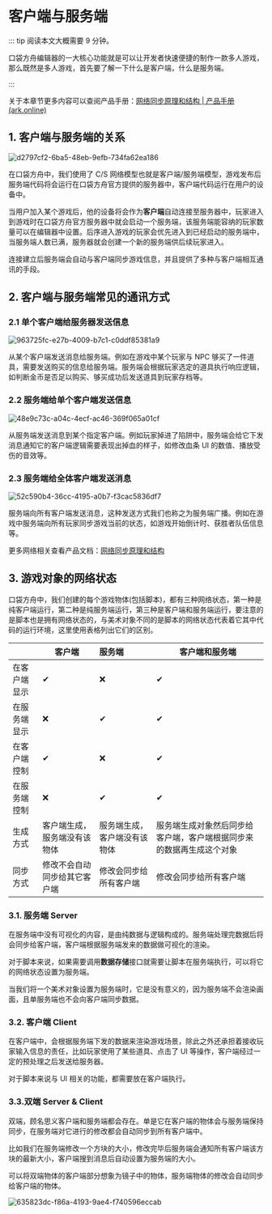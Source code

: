 # 客户端与服务端

::: tip 阅读本文大概需要 9 分钟。

口袋方舟编辑器的一大核心功能就是可以让开发者快速便捷的制作一款多人游戏，那么既然是多人游戏，首先要了解一下什么是客户端，什么是服务端。

:::

关于本章节更多内容可以查阅产品手册：[网络同步原理和结构 | 产品手册 (ark.online)](https://docs.ark.online/Scripting/NetworkSynchronizationStructureandMechanics.html)

## 1. 客户端与服务端的关系

![d2797cf2-6ba5-48eb-9efb-734fa62ea186](https://arkimg.ark.online/d2797cf2-6ba5-48eb-9efb-734fa62ea186.webp)

在口袋方舟中，我们使用了 C/S 网络模型也就是客户端/服务端模型，游戏发布后服务端代码将会运行在口袋方舟官方提供的服务器中，客户端代码运行在用户的设备中。

当用户加入某个游戏后，他的设备将会作为**客户端**自动连接至服务器中，玩家进入到游戏时在口袋方舟官方服务器中就会启动一个服务端，该服务端能容纳的玩家数量可以在编辑器中设置。后序进入游戏的玩家会优先进入到已经启动的服务端中，当服务端人数已满，服务器就会创建一个新的服务端供后续玩家进入。

连接建立后服务端会自动与客户端同步游戏信息，并且提供了多种与客户端相互通讯的手段。

## 2. 客户端与服务端常见的通讯方式

### 2.1 单个客户端给服务器发送信息

![963725fc-e27b-4009-b7c1-c0ddf85381a9](https://arkimg.ark.online/963725fc-e27b-4009-b7c1-c0ddf85381a9.webp)

从某个客户端发送消息给服务端。例如在游戏中某个玩家与 NPC 够买了一件道具，需要发送购买的信息给服务端。服务端会根据玩家选定的道具执行响应逻辑，如判断金币是否足以购买、够买成功后发送道具到玩家存档等。 

### 2.2 服务端给单个客户端发送信息

![48e9c73c-a04c-4ecf-ac46-369f065a01cf](https://arkimg.ark.online/48e9c73c-a04c-4ecf-ac46-369f065a01cf.webp)

从服务端发送消息到某个指定客户端。例如玩家掉进了陷阱中，服务端会给它下发消息通知它的客户端逻辑需要表现出掉血的样子，如修改血条 UI 的数值、播放受伤的音效等。

### 2.3 服务端给全体客户端发送消息

![52c590b4-36cc-4195-a0b7-f3cac5836df7](https://arkimg.ark.online/52c590b4-36cc-4195-a0b7-f3cac5836df7.webp)

服务端向所有客户端发送消息，这种发送方式我们也称之为服务端广播。例如在游戏中服务端向所有玩家同步游戏当前的状态，如游戏开始倒计时、获胜者队伍信息等。

更多网络相关查看产品文档：[网络同步原理和结构](https://docs.ark.online/Scripting/NetworkSynchronizationStructureandMechanics.html)

## 3. 游戏对象的网络状态

口袋方舟中，我们创建的每个游戏物体(包括脚本)，都有三种网络状态，第一种是纯客户端运行，第二种是纯服务端运行，第三种是客户端和服务端运行，要注意的是脚本也是拥有网络状态的，与美术对象不同的是脚本的网络状态代表着它其中代码的运行环境，这里使用表格列出它们的区别。

|              | 客户端 <Badge type="tip" text="Client" /> | 服务端 <Badge type="warning" text="Server" /> | 客户端和服务端 <Badge type="danger" text="Client&Server" />  |
| ------------ | ----------------------------------------- | :-------------------------------------------- | ------------------------------------------------------------ |
| 在客户端显示 | ✔                                         | ❌                                             | ✔                                                            |
| 在服务端显示 | ❌                                         | ✔                                             | ✔                                                            |
| 在客户端控制 | ✔                                         | ❌                                             | ✔                                                            |
| 在服务端控制 | ❌                                         | ✔                                             | ✔                                                            |
| 生成方式     | 客户端生成，服务端没有该物体              | 服务端生成，客户端没有该物体                  | 服务端生成对象然后同步给客户端，客户端根据同步来的数据再生成这个对象 |
| 同步方式     | 修改不会自动同步给其它客户端              | 修改会同步给所有客户端                        | 修改会同步给所有客户端                                       |

### 3.1. 服务端 Server

在服务端中没有可视化的内容，是由纯数据与逻辑构成的。服务端处理完数据后将会同步给客户端，客户端根据服务端发来的数据做可视化的渲染。

对于脚本来说，如果需要调用**数据存储**接口就需要让脚本在服务端执行，可以将它的网络状态设置为服务端。

当我们将一个美术对象设置为服务端时，它是没有意义的，因为服务端不会渲染画面，且单服务端也不会向客户端同步数据。

### 3.2. 客户端 Client

在客户端中，会根据服务端下发的数据来渲染游戏场景，除此之外还承担着接收玩家输入信息的责任，比如玩家使用了某些道具、点击了 UI 等操作，客户端经过一定的预处理之后发送给服务器。

对于脚本来说与 UI 相关的功能，都需要放在客户端执行。

### 3.3.双端 Server & Client

双端，顾名思义客户端和服务端都会存在。单是它在客户端的物体会与服务端保持同步，在服务端对它进行的修改都会自动同步到所有客户端中。

比如我们在服务端修改一个方块的大小，修改完毕后服务端会通知所有客户端该方块的最新大小，客户端搜到消息后自动设置为服务端的大小。

可以将双端物体的客户端部分想象为镜子中的物体，服务端物体的修改会自动同步给客户端的物体。

![635823dc-f86a-4193-9ae4-f740596eccab](https://arkimg.ark.online/635823dc-f86a-4193-9ae4-f740596eccab.webp)
